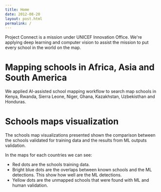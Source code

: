 ```yaml
---
title: Home
date: 2012-08-20
layout: post.html
permalink: /
---
```


Project Connect is a mission under UNICEF Innovation Office. We're applying deep learning and computer vision to assist the mission to put every school in the world on the map.

# Mapping schools in Africa, Asia and South America

We applied AI-assisted school mapping workflow to search map schools in Kenya, Rwanda, Sierra Leone, Niger, Ghana, Kazakhstan, Uzbekisthan and Honduras. 

# Schools maps visualization

The schools map visualizations presented shown the comparison between the schools validated for training data and the results from ML outputs validation.

In the maps for each countries we can see:

- Red dots are the schools training data.
- Bright blue dots are the overlaps between known schools and the ML detections. This show how well are the ML detections.
- Yellow dots are the unmapped schools that were found with ML and human validation.
